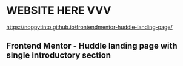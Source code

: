# WEBSITE HERE VVV
https://noppytinto.github.io/frontendmentor-huddle-landing-page/

## Frontend Mentor - Huddle landing page with single introductory section
